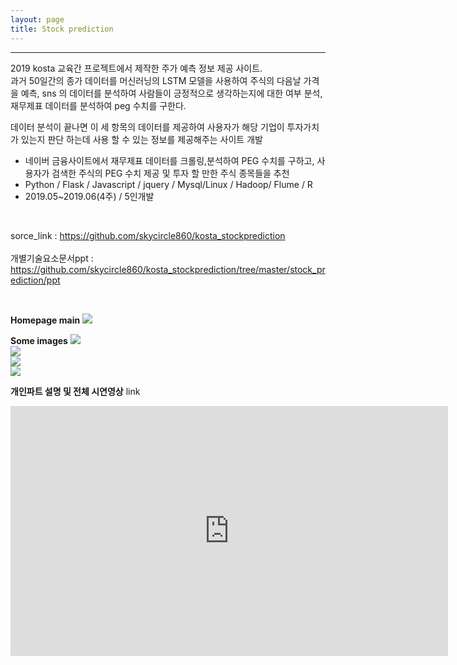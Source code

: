 ```yaml
---
layout: page
title: Stock prediction
---
```

<hr>
<p class="f12">2019 kosta 교육간 프로젝트에서 제작한 주가 예측 정보 제공 사이트.<br> 
과거 50일간의 종가 데이터를 머신러닝의 LSTM 모델을 사용하여 주식의 다음날 가격을 예측, sns 의 데이터를 분석하여 사람들이 긍정적으로 생각하는지에 대한 여부 분석, 재무제표 데이터를 분석하여 peg 수치를 구한다. 

데이터 분석이 끝나면 이 세 항목의 데이터를 제공하여 사용자가 해당 기업이 투자가치가 있는지 판단 하는데 사용 할 수 있는 정보를 제공해주는 사이트 개발
</p>

<ul class="f11">
	<li>네이버 금융사이트에서 재무제표 데이터를 크롤링,분석하여 PEG 수치를 구하고, 사용자가 검색한 주식의 PEG 수치 제공 및 투자 할 만한 주식 종목들을 추천</li>
    <li>Python / Flask / Javascript / jquery / Mysql/Linux / Hadoop/ Flume / R </li>
    <li>2019.05~2019.06(4주) / 5인개발</li>
    
</ul><br>
<p class="f12">
sorce_link : <a href="https://github.com/skycircle860/kosta_stockprediction">https://github.com/skycircle860/kosta_stockprediction </a><br><br>
개별기술요소문서ppt : <a href="https://github.com/skycircle860/kosta_stockprediction/tree/master/stock_prediction/ppt"> https://github.com/skycircle860/kosta_stockprediction/tree/master/stock_prediction/ppt </a></p><br>

**Homepage main**
<img src= "{{ site.baseurl }}/images/stockinfo/stockinfo_image1.png" sizes="400x400"><br>

**Some images**
<img src= "{{ site.baseurl }}/images/stockinfo/stockinfo_image5.png" sizes="400x400"><br>
<img src= "{{ site.baseurl }}/images/stockinfo/stockinfo_image4.png" sizes="400x400"><br>
<img src= "{{ site.baseurl }}/images/stockinfo/stockinfo_image3.png" sizes="400x400"><br>
<img src= "{{ site.baseurl }}/images/stockinfo/stockinfo_image6.png" sizes="400x400"><br>

**개인파트 설명 및 전체 시연영상**
link
<iframe width="700" height="400" src="https://youtu.be/ll0eZePKUtc" frameborder="0" gesture="media" allowfullscreen=""></iframe>